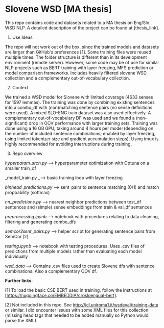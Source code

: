 # Slovene WSD [MA thesis]

This repo contains code and datasets related to a MA thesis on Eng/Slo WSD NLP. A detailed description of the project can be found at [thesis_link].

1. Use Ideas
   
The repo will not work out of the box, since the trained models and datasets are larger than GitHub's preferences [1]. Some training files were reused multiple times. The folder structure is different than in its development environment (remote server). However, some code may be of use for similar NLP projects such as BERT training with layer freezing, MFS prediction or model comparison frameworks. Includes heavily filtered slovene WSD collection and a complementary out-of-vocabulary collection.

2. Context
   
We trained a WSD model for Slovene with limited coverage (4633 senses for 1597 lemmas). The training was done by combining existing sentences into a combo_df with (non)matching sentence pairs (no sense definitions were used). A mixed SLO-ENG train dataset was also used effectively. A complementary out-of-vocabulary DF was used and we found a (non-significant) drop in OOV performance with larger training sets. Training was done using a 16 GB GPU, taking around 4 hours per model (depending on the number of included sentence combinations; enabled by layer freezing, using limited tokenizer size and gradient accumulation steps). Using tmux is highly recommended for avoiding interruptions during training.

3. Repo overview
   
_hyperparam_srch.py_ --> hyperparameter optimization with Optuna on a smaller train_df

_model_train.py _--> basic training loop with layer freezing

_binhead_predictions.py_ --> sent_pairs to sentence matching (0/1) and match propbability (softmax)

_nn_predictions.py_ --> nearest neighbor predictions between test_df sentences and (simple) sense embeddings from train & val_df sentences

_preprocessing.ipynb_ --> notebook with procedures relating to data cleaning, filtering and generating combo_dfs

_semcor2sent_pairs.py_ --> helper script for generating sentence pairs from SemCor [2] 

_testing.ipynb_ --> notebook with testing procedures. Uses .csv files of predictions from multiple models rather than evaluating each model individually

_wsd_data_ --> Contains .csv files used to create Slovene dfs with sentence combinations. Also a complementary OOV df.


**Further links**:

[1] 
To load the basic CSE BERT used in training, follow the instructions at [https://huggingface.co/EMBEDDIA/crosloengual-bert].

[2]
Not included in this repo. See http://lcl.uniroma1.it/wsdeval/training-data or similar. I did encounter issues with some XML files for this collection (missing head tags that needed to be added manually so Python would parse the XML).

